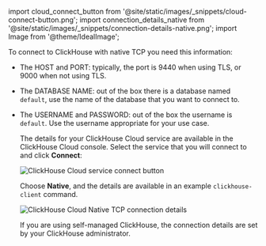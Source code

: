 import cloud_connect_button from '@site/static/images/_snippets/cloud-connect-button.png';
import connection_details_native from '@site/static/images/_snippets/connection-details-native.png';
import Image from '@theme/IdealImage';

To connect to ClickHouse with native TCP you need this information:

- The HOST and PORT: typically, the port is 9440 when using TLS, or 9000 when not using TLS.

- The DATABASE NAME: out of the box there is a database named `default`, use the name of the database that you want to connect to.

- The USERNAME and PASSWORD: out of the box the username is `default`. Use the username appropriate for your use case.

    The details for your ClickHouse Cloud service are available in the ClickHouse Cloud console.  Select the service that you will connect to and click **Connect**:

    <Image img={cloud_connect_button} size="md" alt="ClickHouse Cloud service connect button" border/>

    Choose **Native**, and the details are available in an example `clickhouse-client` command.

    <Image img={connection_details_native} size="md" alt="ClickHouse Cloud Native TCP connection details" border/>

    If you are using self-managed ClickHouse, the connection details are set by your ClickHouse administrator.

